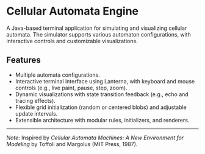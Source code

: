# Cellular Automata Engine

A Java-based terminal application for simulating and visualizing cellular automata. The simulator supports various automaton configurations, with interactive controls and customizable visualizations.

## Features

- Multiple automata configurations.
- Interactive terminal interface using Lanterna, with keyboard and mouse controls (e.g., live paint, pause, step, zoom).
- Dynamic visualizations with state transition feedback (e.g., echo and tracing effects).
- Flexible grid initialization (random or centered blobs) and adjustable update intervals.
- Extensible architecture with modular rules, initializers, and renderers.

---
*Note*: Inspired by *Cellular Automata Machines: A New Environment for Modeling* by Toffoli and Margolus (MIT Press, 1987).